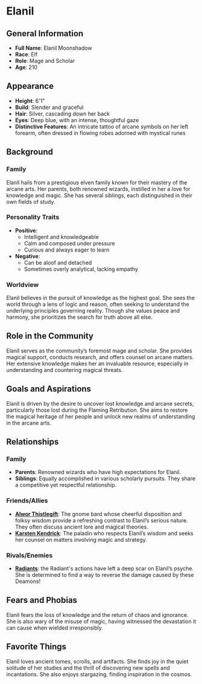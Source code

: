# Elanil

## General Information
- **Full Name**: Elanil Moonshadow
- **Race**: Elf
- **Role**: Mage and Scholar
- **Age**: 210

## Appearance
- **Height**: 6'1"
- **Build**: Slender and graceful
- **Hair**: Silver, cascading down her back
- **Eyes**: Deep blue, with an intense, thoughtful gaze
- **Distinctive Features**: An intricate tattoo of arcane symbols on her left forearm, often dressed in flowing robes adorned with mystical runes

## Background

### Family
Elanil hails from a prestigious elven family known for their mastery of the arcane arts. Her parents, both renowned wizards, instilled in her a love for knowledge and magic. She has several siblings, each distinguished in their own fields of study.

### Personality Traits
- **Positive**:
  - Intelligent and knowledgeable
  - Calm and composed under pressure
  - Curious and always eager to learn
- **Negative**:
  - Can be aloof and detached
  - Sometimes overly analytical, lacking empathy

### Worldview
Elanil believes in the pursuit of knowledge as the highest goal. She sees the world through a lens of logic and reason, often seeking to understand the underlying principles governing reality. Though she values peace and harmony, she prioritizes the search for truth above all else.

## Role in the Community
Elanil serves as the community’s foremost mage and scholar. She provides magical support, conducts research, and offers counsel on arcane matters. Her extensive knowledge makes her an invaluable resource, especially in understanding and countering magical threats.

## Goals and Aspirations
Elanil is driven by the desire to uncover lost knowledge and arcane secrets, particularly those lost during the Flaming Retribution. She aims to restore the magical heritage of her people and unlock new realms of understanding in the arcane arts.

## Relationships

### Family
- **Parents**: Renowned wizards who have high expectations for Elanil.
- **Siblings**: Equally accomplished in various scholarly pursuits. They share a competitive yet respectful relationship.

### Friends/Allies
- **[Alwor Thistlegift](../../Crown-of-the-Immortals/PCs/Alwor-Thistlegift.md)**: The gnome bard whose cheerful disposition and folksy wisdom provide a refreshing contrast to Elanil’s serious nature. They often discuss ancient lore and magical theories.
- **[Karsten Kendrick](../../Crown-of-the-Immortals/PCs/Karsten-Kendrick.md)**: The paladin who respects Elanil’s wisdom and seeks her counsel on matters involving magic and strategy.

### Rivals/Enemies
- **[Radiants](../Religion/Deific-Beings/Radiants.md)**: the Radiant's actions have left a deep scar on Elanil’s psyche. She is determined to find a way to reverse the damage caused by these Deamons!

## Fears and Phobias
Elanil fears the loss of knowledge and the return of chaos and ignorance. She is also wary of the misuse of magic, having witnessed the devastation it can cause when wielded irresponsibly.

## Favorite Things
Elanil loves ancient tomes, scrolls, and artifacts. She finds joy in the quiet solitude of her studies and the thrill of discovering new spells and incantations. She also enjoys stargazing, finding inspiration in the cosmos.
